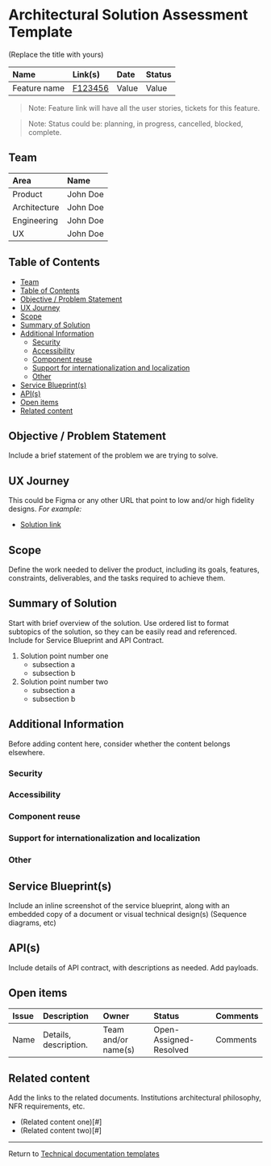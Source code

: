 # Architectural Solution Assessment Template
(Replace the title with yours)

| Name         | Link(s)        | Date   | Status  | 
|:-------------|:---------------|:-------|:--------|
| Feature name | [F123456]('#') | Value  | Value   |

> Note: Feature link will have all the user stories, tickets for this feature.

> Note: Status could be: planning, in progress, cancelled, blocked, complete.

## Team
| Area         | Name                    |
|:-------------|:------------------------|
| Product      | John Doe                |
| Architecture | John Doe                |
| Engineering  | John Doe                |
| UX           | John Doe                |

## Table of Contents
* [Team](#team)
* [Table of Contents](#table-of-contents)
* [Objective / Problem Statement](#objective--problem-statement)
* [UX Journey](#ux-journey)
* [Scope](#scope)
* [Summary of Solution](#summary-of-solution)
* [Additional Information](#additional-information)
  * [Security](#security)
  * [Accessibility](#accessibility)
  * [Component reuse](#component-reuse)
  * [Support for internationalization and localization](#support-for-internationalization-and-localization)
  * [Other](#other)
* [Service Blueprint(s)](#service-blueprints)
* [API(s)](#apis)
* [Open items](#open-items)
* [Related content](#related-content)

## Objective / Problem Statement
Include a brief statement of the problem we are trying to solve.

## UX Journey
This could be Figma or any other URL that point to low and/or high fidelity designs. _For example:_

- [Solution link]('#')

## Scope
Define the work needed to deliver the product, including its goals, features, constraints, deliverables, and the tasks 
required to achieve them.

## Summary of Solution
Start with brief overview of the solution. Use ordered list to format subtopics of the solution, so they can be easily 
read and referenced. Include for Service Blueprint and API Contract.

1. Solution point number one
   - subsection a
   - subsection b
1. Solution point number two
    - subsection a
    - subsection b
   
## Additional Information
Before adding content here, consider whether the content belongs elsewhere.

### Security
### Accessibility
### Component reuse
### Support for internationalization and localization
### Other

## Service Blueprint(s)
Include an inline screenshot of the service blueprint, along with an embedded copy of a document or visual technical 
design(s) (Sequence diagrams, etc)

## API(s)
Include details of API contract, with descriptions as needed. Add payloads.

## Open items
| Issue | Description               | Owner               | Status                  | Comments |
|:------|:--------------------------|:--------------------|:------------------------|:---------|
| Name  | Details, description.     | Team and/or name(s) | Open-Assigned-Resolved  | Comments |

## Related content
Add the links to the related documents. Institutions  architectural philosophy, NFR requirements, etc.
- (Related content one)[#]
- (Related content two)[#]

---
Return to [Technical documentation templates](../technical-documentation-templates.md)
